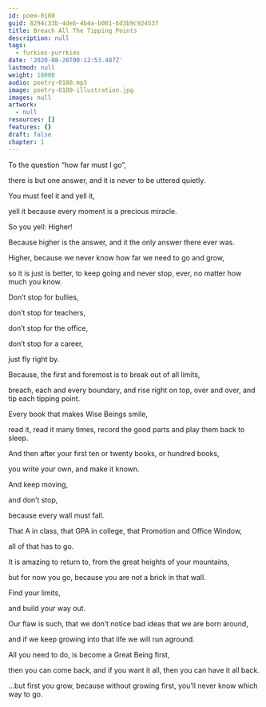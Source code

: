 ```yaml
---
id: poem-0180
guid: 8294c33b-4deb-4b4a-b081-6d3b9c924537
title: Breach All The Tipping Points
description: null
tags:
  - furkies-purrkies
date: '2020-08-28T00:12:53.487Z'
lastmod: null
weight: 18000
audio: poetry-0180.mp3
image: poetry-0180-illustration.jpg
images: null
artwork:
  - null
resources: []
features: {}
draft: false
chapter: 1
---
```


To the question “how far must I go”,

there is but one answer, and it is never to be uttered quietly.

You must feel it and yell it,

yell it because every moment is a precious miracle.

So you yell: Higher!

Because higher is the answer, and it the only answer there ever was.

Higher, because we never know how far we need to go and grow,

so it is just is better, to keep going and never stop, ever, no matter how much you know.

Don’t stop for bullies,

don’t stop for teachers,

don’t stop for the office,

don’t stop for a career,

just fly right by.

Because, the first and foremost is to break out of all limits,

breach, each and every boundary, and rise right on top, over and over, and tip each tipping point.

Every book that makes Wise Beings smile,

read it, read it many times, record the good parts and play them back to sleep.

And then after your first ten or twenty books, or hundred books,

you write your own, and make it known.

And keep moving,

and don’t stop,

because every wall must fall.

That A in class, that GPA in college, that Promotion and Office Window,

all of that has to go.

It is amazing to return to, from the great heights of your mountains,

but for now you go, because you are not a brick in that wall.

Find your limits,

and build your way out.

Our flaw is such, that we don’t notice bad ideas that we are born around,

and if we keep growing into that life we will run aground.

All you need to do, is become a Great Being first,

then you can come back, and if you want it all, then you can have it all back.

...but first you grow, because without growing first, you’ll never know which way to go.
